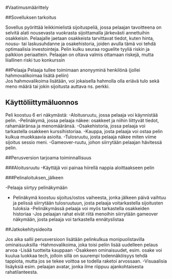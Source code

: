 #Vaatimusmäärittely

##Sovelluksen tarkoitus

Sovellus pyörittää leikkimielistä sijoituspeliä, jossa pelaajan tavoitteena on selvitä alati nousevasta vuokrasta
sijoittamalla järkevästi annettuihin osakkeisin. Pelaajalle jaetaan osakkeista tarvittavat tiedot,
kuten hinta, nousu- tai laskusuhdanne ja osakehistoria, joiden avulla tämä voi tehdä optimaalisia investointeja. Pelin kulku seuraa
roguelite tyyliä riskin ja palkkion periaattein. Pelaajan on oltava valmis ottamaan riskejä, mutta liiallinen riski tuo konkurssin

##Pelaaja
Pelaaja tullee toimimaan anonyyminä henkilönä (jollei hahmovalikoimaa lisätä peliin)\
Jos hahmovalikoima lisätään, voi jokaisella hahmolla olla eriävä 
tulo sekä meno määrä tai jokin sijoitusta auttava ns. perkki.

## Käyttöliittymäluonnos
Peli koostuu 6 eri näkymästä:
-Aloitusruutu, jossa pelaaja voi käynnistää pelin.
-Pelinäkymä, jossa pelaaja näkee: osakkeet ja niihin liittyvät tiedot, rahamääränsa ja menomääränsä.
-Osakehistoria, jossa pelaaja voi tarkastella osakkeen kurssihistoriaa.
-Kauppa, josta pelaaja voi ostaa pelin kulkua muokkaavia asioita.
-Tulosruutu, josta pelaaja näkee miten viime sijoitus sessio meni.
-Gameover-ruutu, johon siirrytään pelaajan hävitessä pelin.

##Perusversion tarjoama toiminnallisuus


###Aloitusruutu
-Käyttäjä voi painaa hiirellä nappia aloittaakseen pelin

###Pelinaloituksen_jälkeen

-Pelaaja siirtyy pelinäkymään
 - Pelinäkymä koostuu sijoitus/ostos vaiheesta, jonka jälkeen päivä vaihtuu ja pelissä siirrytään tulosruutuun,
 josta pelaaja voitarkastella sijoitusten tuloksia
 -Pelinäkymässä pelaaja voi myös tarkastella osakkeiden historiaa
 -Jos pelaajan rahat eivät riitä menoihin siirrytään gameover näkymään, josta pelaaja voi tarkastella ennätyslistaa
 
 ##Jatkokehitysideoita
 
 Jos aika sallii perusversioon lisätään pelinkulkua monipuolistavilla ominaisuuksilla
 -Hahmovalikoima, joka toisi peliin lisää uudelleen pelaus arvoa
 -Lisää tuotteita kauppaan
 -Osakkeen ominaisuudet, esim. osake voi kuulua luokkaa tech, jolloin sillä on suurempi todennäköisyys tehdä
 tappiota, mutta jos se tekee voittoa se todella raketoi arvossaan.
 -Visuaalisia lisäyksiä esim. pelaajan avatar, jonka ilme riippuu ajankohtaisesta rahatilanteesta.
